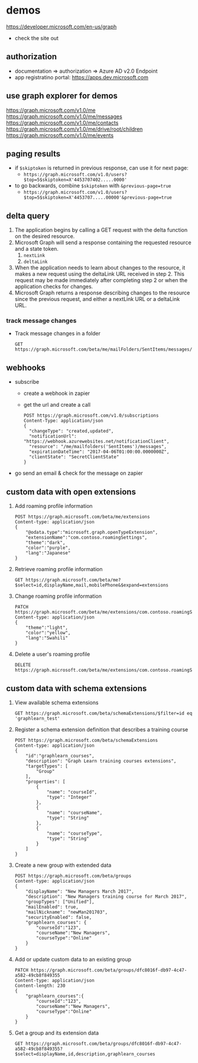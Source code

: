 # demos

https://developer.microsoft.com/en-us/graph

- check the site out


## authorization

- documentation => authorization => Azure AD v2.0 Endpoint
- app registratino portal: https://apps.dev.microsoft.com


## use graph explorer for demos

https://graph.microsoft.com/v1.0/me 
https://graph.microsoft.com/v1.0/me/messages
https://graph.microsoft.com/v1.0/me/contacts 
https://graph.microsoft.com/v1.0/me/drive/root/children
https://graph.microsoft.com/v1.0/me/events 


## paging results

- if `$skiptoken` is returned in previous response, can use it for next page:
  - `https://graph.microsoft.com/v1.0/users?$top=5$skiptoken=X'4453707402.....0000'`
- to go backwards, combine `$skiptoken` with `&previous-page=true`
  - `https://graph.microsoft.com/v1.0/users?$top=5$skiptoken=X'4453707.....00000'&previous-page=true`


## delta query

1. The application begins by calling a GET request with the delta function on the desired resource.
1. Microsoft Graph will send a response containing the requested resource and a state token.
    1. `nextLink`
    1. `deltaLink`
1. When the application needs to learn about changes to the resource, it makes a new request using the deltaLink URL received in step 2. This request may be made immediately after completing step 2 or when the application checks for changes.
1. Microsoft Graph returns a response describing changes to the resource since the previous request, and either a nextLink URL or a deltaLink URL.


### track message changes

- Track message changes in a folder

    ```
    GET https://graph.microsoft.com/beta/me/mailFolders/SentItems/messages/delta
    ```


## webhooks

- subscribe
  - create a webhook in zapier
  - get the url and create a call

      ```
      POST https://graph.microsoft.com/v1.0/subscriptions
      Content-Type: application/json
      {
        "changeType": "created,updated",
        "notificationUrl": "https://webhook.azurewebsites.net/notificationClient",
        "resource": "/me/mailfolders('SentItems')/messages",
        "expirationDateTime": "2017-04-06T01:00:00.0000000Z",
        "clientState": "SecretClientState"
      }
      ```

- go send an email & check for the message on zapier

## custom data with open extensions

1. Add roaming profile information

    ```
    POST https://graph.microsoft.com/beta/me/extensions
    Content-type: application/json
    {
        "@odata.type":"microsoft.graph.openTypeExtension",
        "extensionName":"com.contoso.roamingSettings",
        "theme":"dark",
        "color":"purple",
        "lang":"Japanese"
    }
    ```

1. Retrieve roaming profile information

    ```
    GET https://graph.microsoft.com/beta/me?$select=id,displayName,mail,mobilePhone&$expand=extensions
    ```

1. Change roaming profile information

    ```
    PATCH https://graph.microsoft.com/beta/me/extensions/com.contoso.roamingSettings
    Content-type: application/json
    {
        "theme":"light",
        "color":"yellow",
        "lang":"Swahili"
    }
    ```

1. Delete a user's roaming profile

    ```
    DELETE https://graph.microsoft.com/beta/me/extensions/com.contoso.roamingSettings
    ```

## custom data with schema extensions

1. View available schema extensions

    ```
    GET https://graph.microsoft.com/beta/schemaExtensions/$filter=id eq 'graphlearn_test'
    ```

1. Register a schema extension definition that describes a training course

    ```
    POST https://graph.microsoft.com/beta/schemaExtensions
    Content-type: application/json
    {
        "id":"graphlearn_courses",
        "description": "Graph Learn training courses extensions",
        "targetTypes": [
            "Group"
        ],
        "properties": [
            {
                "name": "courseId",
                "type": "Integer"
            },
            {
                "name": "courseName",
                "type": "String"
            },
            {
                "name": "courseType",
                "type": "String"
            }
        ]
    }
    ```

1. Create a new group with extended data

    ```
    POST https://graph.microsoft.com/beta/groups
    Content-type: application/json
    {
        "displayName": "New Managers March 2017",
        "description": "New Managers training course for March 2017",
        "groupTypes": ["Unified"],
        "mailEnabled": true,
        "mailNickname": "newMan201703",
        "securityEnabled": false,
        "graphlearn_courses": {
            "courseId":"123",
            "courseName":"New Managers",
            "courseType":"Online"
        }
    }
    ```

1. Add or update custom data to an existing group

    ```
    PATCH https://graph.microsoft.com/beta/groups/dfc8016f-db97-4c47-a582-49cb8f849355
    Content-type: application/json
    Content-length: 230
    {
        "graphlearn_courses":{
            "courseId":"123",
            "courseName":"New Managers",
            "courseType":"Online"
        }   
    }
    ```

1. Get a group and its extension data

    ```
    GET https://graph.microsoft.com/beta/groups/dfc8016f-db97-4c47-a582-49cb8f849355?$select=displayName,id,description,graphlearn_courses
    ```